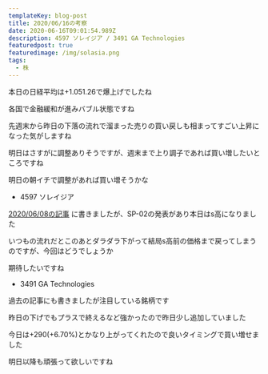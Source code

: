 ```yaml
---
templateKey: blog-post
title: 2020/06/16の考察
date: 2020-06-16T09:01:54.989Z
description: 4597 ソレイジア / 3491 GA Technologies
featuredpost: true
featuredimage: /img/solasia.png
tags:
  - 株
---
```

本日の日経平均は+1.051.26で爆上げでしたね

各国で金融緩和が進みバブル状態ですね

先週末から昨日の下落の流れで溜まった売りの買い戻しも相まってすごい上昇になった気がしますね

明日はさすがに調整ありそうですが、週末まで上り調子であれば買い増したいところですね

明日の朝イチで調整があれば買い増そうかな

* 4597 ソレイジア

[2020/06/08の記事](https://kabu.hamchance.com/blog/2020-06-08-2020-06-08%E3%81%AE%E8%80%83%E5%AF%9F%E3%81%A8%E6%98%8E%E6%97%A5%E3%81%AE%E4%BA%88%E5%AE%9A/) に書きましたが、SP-02の発表があり本日はs高になりました

いつもの流れだとこのあとダラダラ下がって結局s高前の価格まで戻ってしまうのですが、今回はどうでしょうか

期待したいですね

* 3491 GA Technologies

過去の記事にも書きましたが注目している銘柄です

昨日の下げでもプラスで終えるなど強かったので昨日少し追加していました

今日は+290(+6.70%)とかなり上がってくれたので良いタイミングで買い増せました

明日以降も頑張って欲しいですね